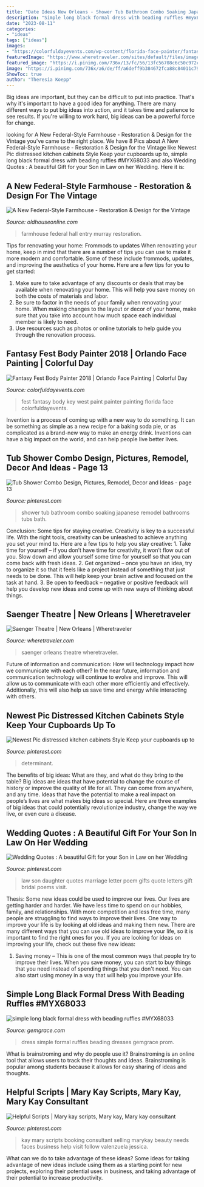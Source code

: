 ```yaml
---
title: "Date Ideas New Orleans - Shower Tub Bathroom Combo Soaking Japanese Remodel Bathrooms Tubs Bath"
description: "Simple long black formal dress with beading ruffles #myx68033"
date: "2023-08-11"
categories:
- "ideas"
tags: ["ideas"]
images:
- "https://colorfuldayevents.com/wp-content/florida-face-painter/fantasy-fest/fantasy-fest-body-paint-ideas-2016.jpg"
featuredImage: "https://www.wheretraveler.com/sites/default/files/images/saenger.jpg"
featured_image: "https://i.pinimg.com/736x/13/fc/56/13fc56708c6c50c972c21fc6cfc5c14f--japanese-soaking-tubs-japanese-bath.jpg"
image: "https://i.pinimg.com/736x/a6/de/ff/a6deff9b384672fca88c84011c79330b.jpg"
ShowToc: true
author: "Theresia Koepp"
---
```



Big ideas are important, but they can be difficult to put into practice. That's why it's important to have a good idea for anything. There are many different ways to put big ideas into action, and it takes time and patience to see results. If you're willing to work hard, big ideas can be a powerful force for change.

	

		
looking for A New Federal-Style Farmhouse - Restoration &amp; Design for the Vintage you've came to the right place. We have 8 Pics about A New Federal-Style Farmhouse - Restoration &amp; Design for the Vintage like Newest Pic distressed kitchen cabinets Style Keep your cupboards up to, simple long black formal dress with beading ruffles #MYX68033 and also Wedding Quotes : A beautiful Gift for your Son in Law on her Wedding. Here it is:
		
    
## A New Federal-Style Farmhouse - Restoration &amp; Design For The Vintage

<img loading=lazy src="https://www.oldhouseonline.com/.image/t_share/MTQ0NDY2OTU2NjM0ODkxNTc4/murray-farmhouse-entry-hall.jpg" onerror="this.onerror=null;this.src='https://tse3.mm.bing.net/th?id=OIP.BXa_-D2nlA_as1ZzsyFA-gHaKo&amp;pid=15.1';" alt="A New Federal-Style Farmhouse - Restoration &amp; Design for the Vintage">

_Source: oldhouseonline.com_

>farmhouse federal hall entry murray restoration. 

	

Tips for renovating your home: Frommods to updates
When renovating your home, keep in mind that there are a number of tips you can use to make it more modern and comfortable. Some of these include frommods, updates, and improving the aesthetics of your home. Here are a few tips for you to get started: 
1. Make sure to take advantage of any discounts or deals that may be available when renovating your home. This will help you save money on both the costs of materials and labor. 
2. Be sure to factor in the needs of your family when renovating your home. When making changes to the layout or decor of your home, make sure that you take into account how much space each individual member is likely to need. 
3. Use resources such as photos or online tutorials to help guide you through the renovation process.

    
## Fantasy Fest Body Painter 2018 | Orlando Face Painting | Colorful Day

<img loading=lazy src="https://colorfuldayevents.com/wp-content/florida-face-painter/fantasy-fest/fantasy-fest-body-paint-ideas-2016.jpg" onerror="this.onerror=null;this.src='https://tse2.mm.bing.net/th?id=OIP.c4IL8dJbiY_QJH3ZEKrnhgAAAA&amp;pid=15.1';" alt="Fantasy Fest Body Painter 2018 | Orlando Face Painting | Colorful Day">

_Source: colorfuldayevents.com_

>fest fantasy body key west paint painter painting florida face colorfuldayevents. 

	

Invention is a process of coming up with a new way to do something. It can be something as simple as a new recipe for a baking soda pie, or as complicated as a brand-new way to make an energy drink. Inventions can have a big impact on the world, and can help people live better lives.

    
## Tub Shower Combo Design, Pictures, Remodel, Decor And Ideas - Page 13

<img loading=lazy src="https://i.pinimg.com/736x/13/fc/56/13fc56708c6c50c972c21fc6cfc5c14f--japanese-soaking-tubs-japanese-bath.jpg" onerror="this.onerror=null;this.src='https://tse4.mm.bing.net/th?id=OIP.7A2bNJywNtcHg-46lbRmlAHaJ4&amp;pid=15.1';" alt="Tub Shower Combo Design, Pictures, Remodel, Decor and Ideas - page 13">

_Source: pinterest.com_

>shower tub bathroom combo soaking japanese remodel bathrooms tubs bath. 

	

Conclusion: Some tips for staying creative.
Creativity is key to a successful life. With the right tools, creativity can be unleashed to achieve anything you set your mind to. Here are a few tips to help you stay creative: 1. Take time for yourself – if you don’t have time for creativity, it won’t flow out of you. Slow down and allow yourself some time for yourself so that you can come back with fresh ideas. 2. Get organized – once you have an idea, try to organize it so that it feels like a project instead of something that just needs to be done. This will help keep your brain active and focused on the task at hand. 3. Be open to feedback – negative or positive feedback will help you develop new ideas and come up with new ways of thinking about things.
    
## Saenger Theatre | New Orleans | Wheretraveler

<img loading=lazy src="https://www.wheretraveler.com/sites/default/files/images/saenger.jpg" onerror="this.onerror=null;this.src='https://tse3.mm.bing.net/th?id=OIP._MnBMLpORRSdDn12M3T7WAHaE7&amp;pid=15.1';" alt="Saenger Theatre | New Orleans | Wheretraveler">

_Source: wheretraveler.com_

>saenger orleans theatre wheretraveler. 

	

Future of information and communication: How will technology impact how we communicate with each other?
In the near future, information and communication technology will continue to evolve and improve. This will allow us to communicate with each other more efficiently and effectively. Additionally, this will also help us save time and energy while interacting with others.

    
## Newest Pic Distressed Kitchen Cabinets Style Keep Your Cupboards Up To

<img loading=lazy src="https://i.pinimg.com/736x/a6/de/ff/a6deff9b384672fca88c84011c79330b.jpg" onerror="this.onerror=null;this.src='https://tse1.mm.bing.net/th?id=OIP.-Zzt3-O8oWhMsP1xR7jtwQHaJ3&amp;pid=15.1';" alt="Newest Pic distressed kitchen cabinets Style Keep your cupboards up to">

_Source: pinterest.com_

>determinant. 

	

The benefits of big ideas: What are they, and what do they bring to the table?
Big ideas are ideas that have potential to change the course of history or improve the quality of life for all. They can come from anywhere, and any time. Ideas that have the potential to make a real impact on people’s lives are what makes big ideas so special. Here are three examples of big ideas that could potentially revolutionize industry, change the way we live, or even cure a disease.

    
## Wedding Quotes : A Beautiful Gift For Your Son In Law On Her Wedding

<img loading=lazy src="https://i.pinimg.com/736x/5f/9f/be/5f9fbe609ff58fc776e346eadfc51a1c.jpg" onerror="this.onerror=null;this.src='https://tse2.mm.bing.net/th?id=OIP.2QPU1nLlrux5JVI_Nsm4RAHaJ4&amp;pid=15.1';" alt="Wedding Quotes : A beautiful Gift for your Son in Law on her Wedding">

_Source: pinterest.com_

>law son daughter quotes marriage letter poem gifts quote letters gift bridal poems visit. 

	

Thesis: Some new ideas could be used to improve our lives.
Our lives are getting harder and harder. We have less time to spend on our hobbies, family, and relationships. With more competition and less free time, many people are struggling to find ways to improve their lives. One way to improve your life is by looking at old ideas and making them new. There are many different ways that you can use old ideas to improve your life, so it is important to find the right ones for you. If you are looking for ideas on improving your life, check out these five new ideas: 
1) Saving money – This is one of the most common ways that people try to improve their lives. When you save money, you can start to buy things that you need instead of spending things that you don't need. You can also start using money in a way that will help you improve your life.

    
## Simple Long Black Formal Dress With Beading Ruffles #MYX68033

<img loading=lazy src="https://cdn77.gemgrace.com/40261-thickbox_default/simple-long-black-formal-dress-with-beading-ruffles.jpg" onerror="this.onerror=null;this.src='https://tse4.mm.bing.net/th?id=OIP.C5MmonQ5xNeLLsoGc6ihJwHaJH&amp;pid=15.1';" alt="simple long black formal dress with beading ruffles #MYX68033">

_Source: gemgrace.com_

>dress simple formal ruffles beading dresses gemgrace prom. 

	

What is brainstroming and why do people use it?
Brainstroming is an online tool that allows users to track their thoughts and ideas. Brainstroming is popular among students because it allows for easy sharing of ideas and thoughts.

    
## Helpful Scripts | Mary Kay Scripts, Mary Kay, Mary Kay Consultant

<img loading=lazy src="https://i.pinimg.com/736x/4c/41/ca/4c41cad2d45b7e9ab11bb0a027ab68e4.jpg" onerror="this.onerror=null;this.src='https://tse1.mm.bing.net/th?id=OIP.eFCANehqUDxa6dYeHiXDrgHaLH&amp;pid=15.1';" alt="Helpful Scripts | Mary kay scripts, Mary kay, Mary kay consultant">

_Source: pinterest.com_

>kay mary scripts booking consultant selling marykay beauty needs faces business help visit follow valenzuela jessica. 

	

What can we do to take advantage of these ideas?
Some ideas for taking advantage of new ideas include using them as a starting point for new projects, exploring their potential uses in business, and taking advantage of their potential to increase productivity.


